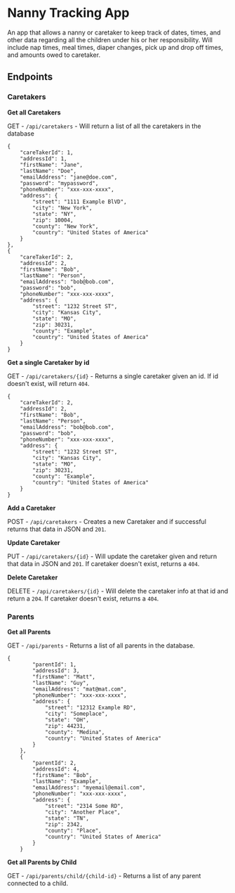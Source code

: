 # Nanny Tracking App

An app that allows a nanny or caretaker to keep track of dates, times, and other data regarding all the children under his or her responsibility. Will include nap times, meal times, diaper changes, pick up and drop off times, and amounts owed to caretaker.

## Endpoints

### Caretakers

**Get all Caretakers**

GET - `/api/caretakers` - Will return a list of all the caretakers in the database

```
{
    "careTakerId": 1,
    "addressId": 1,
    "firstName": "Jane",
    "lastName": "Doe",
    "emailAddress": "jane@doe.com",
    "password": "mypassword",
    "phoneNumber": "xxx-xxx-xxxx",
    "address": {
        "street": "1111 Example BlVD",
        "city": "New York",
        "state": "NY",
        "zip": 10004,
        "county": "New York",
        "country": "United States of America"
    }
},
{
    "careTakerId": 2,
    "addressId": 2,
    "firstName": "Bob",
    "lastName": "Person",
    "emailAddress": "bob@bob.com",
    "password": "bob",
    "phoneNumber": "xxx-xxx-xxxx",
    "address": {
        "street": "1232 Street ST",
        "city": "Kansas City",
        "state": "MO",
        "zip": 30231,
        "county": "Example",
        "country": "United States of America"
    }
}
```

**Get a single Caretaker by id**

GET - `/api/caretakers/{id}` - Returns a single caretaker given an id. If id doesn't exist, will return `404`.

```
{
    "careTakerId": 2,
    "addressId": 2,
    "firstName": "Bob",
    "lastName": "Person",
    "emailAddress": "bob@bob.com",
    "password": "bob",
    "phoneNumber": "xxx-xxx-xxxx",
    "address": {
        "street": "1232 Street ST",
        "city": "Kansas City",
        "state": "MO",
        "zip": 30231,
        "county": "Example",
        "country": "United States of America"
    }
}
```

**Add a Caretaker**

POST - `/api/caretakers` - Creates a new Caretaker and if successful returns that data in JSON and `201`. 

**Update Caretaker**

PUT - `/api/caretakers/{id}` - Will update the caretaker given and return that data in JSON and `201`. If caretaker doesn't exist, returns a `404`.

**Delete Caretaker**

DELETE - `/api/caretakers/{id}` - Will delete the caretaker info at that id and return a `204`. If caretaker doesn't exist, returns a `404`.

### Parents

**Get all Parents**

GET - `/api/parents` - Returns a list of all parents in the database.

```
{
        "parentId": 1,
        "addressId": 3,
        "firstName": "Matt",
        "lastName": "Guy",
        "emailAddress": "mat@mat.com",
        "phoneNumber": "xxx-xxx-xxxx",
        "address": {
            "street": "12312 Example RD",
            "city": "Someplace",
            "state": "OH",
            "zip": 44231,
            "county": "Medina",
            "country": "United States of America"
        }
    },
    {
        "parentId": 2,
        "addressId": 4,
        "firstName": "Bob",
        "lastName": "Example",
        "emailAddress": "myemail@email.com",
        "phoneNumber": "xxx-xxx-xxxx",
        "address": {
            "street": "2314 Some RD",
            "city": "Another Place",
            "state": "TN",
            "zip": 2342,
            "county": "Place",
            "country": "United States of America"
        }
    }
```

**Get all Parents by Child**

GET - `/api/parents/child/{child-id}` - Returns a list of any parent connected to a child.